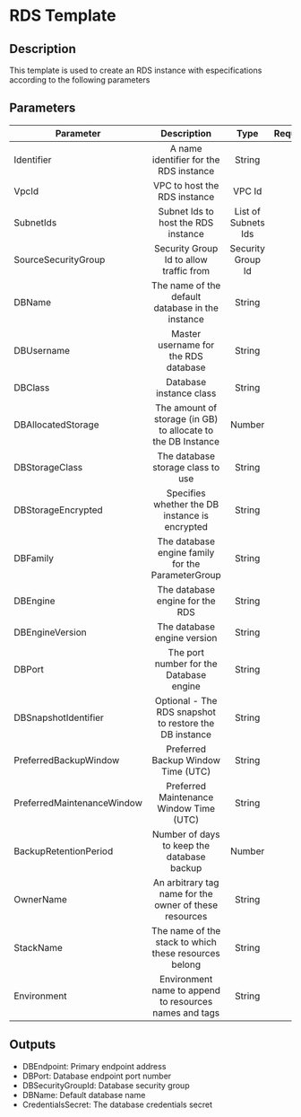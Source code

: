 # RDS Template

## Description

This template is used to create an RDS instance with especifications according to the following parameters

## Parameters
| Parameter        |          Description           |      Type             |   Required |
| ---------------- |:------------------------------:|:--------------------:| ----------:|
| Identifier | A name identifier for the RDS instance | String | Yes |
| VpcId | VPC to host the RDS instance | VPC Id | Yes |
| SubnetIds | Subnet Ids to host the RDS instance | List of Subnets Ids | Yes |
| SourceSecurityGroup | Security Group Id to allow traffic from | Security Group Id | Yes 
| DBName | The name of the default database in the instance | String | Yes |
| DBUsername | Master username for the RDS database | String | Yes | 
| DBClass | Database instance class | String |  Yes |
| DBAllocatedStorage | The amount of storage (in GB) to allocate to the DB Instance | Number | Yes | 
| DBStorageClass | The database storage class to use | String | Yes |
| DBStorageEncrypted | Specifies whether the DB instance is encrypted | String | Yes |
| DBFamily | The database engine family for the ParameterGroup | String | Yes |
| DBEngine | The database engine for the RDS | String | Yes | 
| DBEngineVersion | The database engine version | String | Yes |
| DBPort | The port number for the Database engine | String | Yes |
| DBSnapshotIdentifier | Optional - The RDS snapshot to restore the DB instance | String | No |
| PreferredBackupWindow | Preferred Backup Window Time (UTC) | String | No |
| PreferredMaintenanceWindow | Preferred Maintenance Window Time (UTC) | String | No |
| BackupRetentionPeriod | Number of days to keep the database backup | Number | No | 
| OwnerName |  An arbitrary tag name for the owner of these resources | String | Yes |
| StackName | The name of the stack to which these resources belong | String | Yes |
| Environment | Environment name to append to resources names and tags | String | Yes |

## Outputs
* DBEndpoint: Primary endpoint address
* DBPort: Database endpoint port number
* DBSecurityGroupId: Database security group
* DBName: Default database name
* CredentialsSecret: The database credentials secret
